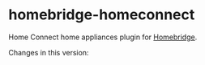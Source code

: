 # homebridge-homeconnect

Home Connect home appliances plugin for [Homebridge](https://github.com/homebridge/homebridge).

Changes in this version:
